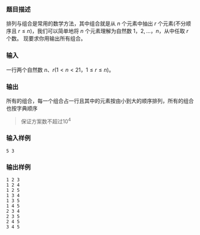 ### 题目描述
排列与组合是常用的数学方法，其中组合就是从 $n$ 个元素中抽出 $r$ 个元素(不分顺序且 $r \leq n$)，我们可以简单地将 $n$ 个元素理解为自然数 $1，2,\dots，n$，从中任取 $r$ 个数。
现要求你用输出所有组合。
### 输入
一行两个自然数 $n、r(1 \lt n \lt 21，1  \leq r \leq n)$。
### 输出
所有的组合，每一个组合占一行且其中的元素按由小到大的顺序排列，所有的组合也按字典顺序

> 保证方案数不超过$10^4$

### 输入样例
```
5 3
```
### 输出样例
```
1 2 3
1 2 4
1 2 5
1 3 4
1 3 5
1 4 5
2 3 4
2 3 5
2 4 5
3 4 5
```